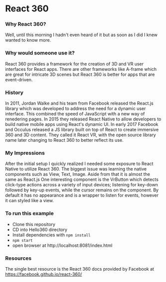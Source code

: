 # React 360

### Why React 360? 

Well, until this morning I hadn't even heard of it but as soon as I did I knew wanted to know more.

### Why would someone use it?

React 360 provides a framework for the creation of 3D and VR user interfaces for React apps. There are other frameworks like A-frame which are great for intricate 3D scenes but React 360 is better for apps that are event-driven.

### History

In 2011, Jordan Walke and his team from Facebook released the React.js library which was developed to address the need for a dynamic user interface. This combined the speed of JavaScript with a new way of renedering pages. In 2015 they released React Native to allow developers to build native mobile apps using React's dynamic UI.
In early 2017 Facebook and Occulus released a JS library built on top of React to create immersive 360 and 3D content. They called it React VR, with the open source library name later changing to React 360 to better reflect its use.

### My Impressions

After the initial setup I quickly realized I needed some exposure to React Native to utilize React 360. The biggest issue was learning the native components such as View, Text, Image. Aside from that it is almost the same as React.js
One interesting component is the VrButton which detects click-type actions across a variety of input devices; listening for key-down followed by key-up events, while the cursor remains on the component. By default it has no appearance and is a wrapper to listen for events, however it can styled like a view.

### To run this example

- Clone this repository
- CD into Hello360 directory
- Install dependencies with `npm install`
- `npm start`
- open browser at http://localhost:8081/index.html

### Resources

The single best resource is the React 360 docs provided by Facebook at https://facebook.github.io/react-360/